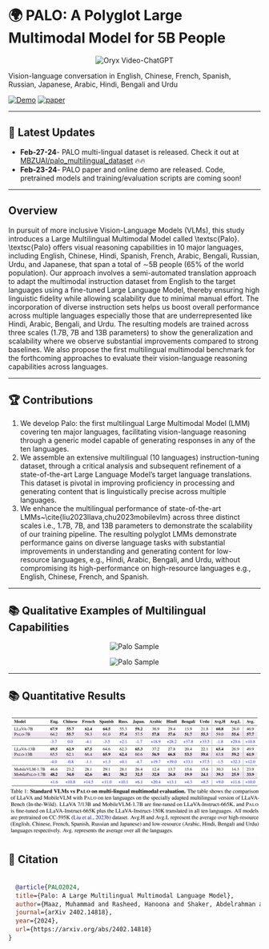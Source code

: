 # 🌍 PALO: A Polyglot Large Multimodal Model for 5B People

<p align="center">
    <img src="https://i.imgur.com/waxVImv.png" alt="Oryx Video-ChatGPT">
</p>

Vision-language conversation in English, Chinese, French, Spanish, Russian, Japanese, Arabic, Hindi, Bengali and Urdu

[![Demo](https://img.shields.io/badge/Online-Demo-red)](https://palo.mbzuai-oryx.ngrok.app)
[![paper](https://img.shields.io/badge/arXiv-Paper-<COLOR>.svg)](https://arxiv.org/abs/2402.14818)

---

## 📢 Latest Updates
- **Feb-27-24**- PALO multi-lingual dataset is released. Check it out at [MBZUAI/palo_multilingual_dataset](https://huggingface.co/datasets/MBZUAI/palo_multilingual_dataset) 🔥🔥
- **Feb-23-24**- PALO paper and online demo are released. Code, pretrained models and training/evaluation scripts are coming soon!

---

## Overview

In pursuit of more inclusive Vision-Language Models (VLMs), this study introduces a Large Multilingual Multimodal Model called \textsc{Palo}. \textsc{Palo} offers visual reasoning capabilities in 10 major languages, including English, Chinese, Hindi, Spanish, French, Arabic, Bengali, Russian, Urdu, and Japanese, that span a total of $\sim$5B people (65\% of the world population). Our approach involves a semi-automated translation approach to adapt the multimodal instruction dataset from English to the target languages using a fine-tuned Large Language Model, thereby ensuring high linguistic fidelity while allowing scalability due to minimal manual effort. 
The incorporation of diverse instruction sets helps us boost overall performance across multiple languages especially those that are underrepresented like Hindi, Arabic, Bengali, and Urdu. The resulting models are trained across three scales (1.7B, 7B and 13B parameters) to show the generalization and scalability where we observe substantial improvements compared to strong baselines. We also propose the first multilingual multimodal benchmark for the forthcoming approaches to evaluate their vision-language reasoning capabilities across languages.

---
## 🏆 Contributions
1. We develop Palo: the first multilingual Large Multimodal Model (LMM) covering ten major languages, facilitating vision-language reasoning through a generic model capable of generating responses in any of the ten languages.
2. We assemble an extensive multilingual (10 languages) instruction-tuning dataset, through a critical analysis and subsequent refinement of a state-of-the-art Large Language Model’s target language translations. This dataset is pivotal in improving proficiency in processing and generating content that is linguistically precise across multiple languages.
3. We enhance the multilingual performance of state-of-the-art LMMs~\cite{liu2023llava,chu2023mobilevlm}  across three distinct scales i.e., 1.7B, 7B, and 13B parameters to demonstrate the scalability of our training pipeline. The resulting polyglot LMMs demonstrate performance gains on diverse language tasks with substantial improvements in understanding and generating content for low-resource languages, e.g., Hindi, Arabic, Bengali, and Urdu, without compromising its high-performance on high-resource languages e.g., English, Chinese, French, and Spanish.

---
## 📚 Qualitative Examples of Multilingual Capabilities

<p align="center">
  <img src="palo_demo_1.png" alt="Palo Sample">
</p>

<p align="center">
  <img src="palo_demo_2.png" alt="Palo Sample">
</p>


---
## 📚 Quantitative Results

<p align="center">
  <img src="PaloQuantResults.png" alt="Palo Results">
</p>


## 📜 Citation
```bibtex

  @article{PALO2024,
  title={Palo: A Large Multilingual Multimodal Language Model},
  author={Maaz, Muhammad and Rasheed, Hanoona and Shaker, Abdelrahman and Khan, Salman and Cholakal, Hisham and Anwer, Rao M. and Baldwin, Tim and Felsberg, Michael and Khan, Fahad S.},
  journal={arXiv 2402.14818},
  year={2024},
  url={https://arxiv.org/abs/2402.14818}
}
```
